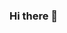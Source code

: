 ### Hi there 👋

<!--Olá!!! Eu sou a Tifani Mendonça, T.I.fani como alguns me chamam 😄

Trabalho há pouco mais de 01 ano com Administrativo de TI em uma empresa farmaceutica da minha cidade, 
tenho aprendido muito sobre as mais diversas áreas como Governança de TI e Gestão de acesso, 
sou formada em Técnico de informática pela Etec João Maria Stevanatto e estou cursando minha primeira graduação em 
Desenvolvimento de Software Multiplataforma pela Fatec Ogari de Castro Pacheco. 
Desde o início me apaixonei por Desenvolvimento Web e Front End, sonho em um dia trabalhar com IA.
Sou aspirante a escritora e acredito em um futuro rodeado de tecnologia onde  a evolução humana seja alcançada por todos!!

-->
